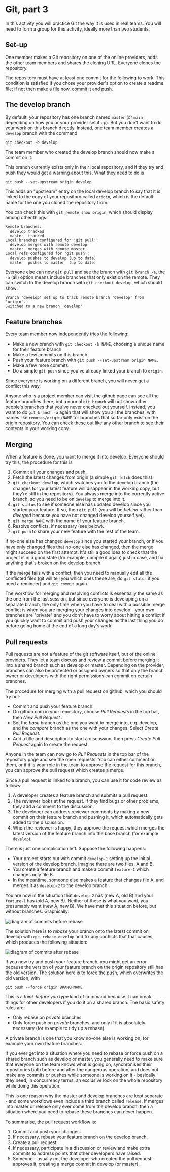 # Git, part 3

In this activity you will practice Git the way it is used in real teams. You will need to form a group for this activity, ideally more than two students.

## Set-up

One member makes a Git repository on one of the online providers, adds the other team members and shares the cloning URL. Everyone clones the repository.

The repository must have at least one commit for the following to work. This condition is satisfied if you chose your provider's option to create a readme file; if not then make a file now, commit it and push.

## The develop branch

By default, your repository has one branch named `master` (or `main` depending on how you or your provider set it up). But you don't want to do your work on this branch directly. Instead, one team member creates a `develop` branch with the command

    git checkout -b develop

The team member who created the develop branch should now make a commit on it.

This branch currently exists only in their local repository, and if they try and push they would get a warning about this.
What they need to do is

    git push --set-upstream origin develop

This adds an "upstream" entry on the local develop branch to say that it is linked to the copy of your repository called `origin`, which is the default name for the one you cloned the repository from.

You can check this with `git remote show origin`, which should display among other things:

    Remote branches:
      develop tracked
      master  tracked
    Local branches configured for 'git pull':
      develop merges with remote develop
      master  merges with remote master
    Local refs configured for 'git push':
      develop pushes to develop (up to date)
      master  pushes to master  (up to date)

Everyone else can now `git pull` and see the branch with `git branch -a`, the `-a` (all) option means include branches that only exist on the remote. They can switch to the develop branch with `git checkout develop`, which should show:

    Branch 'develop' set up to track remote branch 'develop' from 'origin'.
    Switched to a new branch 'develop'

## Feature branches

Every team member now independently tries the following:

  - Make a new branch with `git checkout -b NAME`, choosing a unique name for their feature branch.
  - Make a few commits on this branch.
  - Push your feature branch with `git push --set-upstream origin NAME`.
  - Make a few more commits.
  - Do a simple `git push` since you've already linked your branch to `origin`.

Since everyone is working on a different branch, you will never get a conflict this way.

Anyone who is a project member can visit the github page can see all the feature branches there, but a normal `git branch` will not show other people's branches that you've never checked out yourself. Instead, you want to do `git branch -a`  again that will show you all the branches, with names like `remotes/origin/NAME` for branches that so far only exist on the origin repository. You can check these out like any other branch to see their contents in your working copy.

## Merging

When a feature is done, you want to merge it into develop. Everyone should try this, the procedure for this is

  1. Commit all your changes and push.
  2. Fetch the latest changes from origin (a simple `git fetch` does this).
  3. `git checkout develop`, which switches you to the develop branch (the changes for your latest feature will disappear in the working copy, but they're still in the repository). You always merge into the currently active branch, so you need to be on `develop` to merge into it.
  4. `git status` to see if someone else has updated develop since you started your feature. If so, then `git pull` (you will be _behind_ rather than _diverged_ because you have not changed develop yourself yet).
  5. `git merge NAME` with the name of your feature branch.
  6. Resolve conflicts, if necessary (see below).
  7. `git push` to share your new feature with the rest of the team.

If no-one else has changed `develop` since you started your branch, or if you have only changed files that no-one else has changed, then the merge might succeed on the first attempt. It's still a good idea to check that the project is in a good state (for example, compile it again) just in case, and fix anything that's broken on the develop branch.

If the merge fails with a conflict, then you need to manually edit all the conflicted files (git will tell you which ones these are, do `git status` if you need a reminder) and `git commit` again.

The workflow for merging and resolving conflicts is essentially the same as the one from the last session, but since everyone is developing on a separate branch, the only time when you have to deal with a possible merge conflict is when you are merging your changes into develop - your own branches are "private" and you don't have to worry about hitting a conflict if you quickly want to commit and push your changes as the last thing you do before going home at the end of a long day's work.

## Pull requests

Pull requests are not a feature of the git software itself, but of the online providers. They let a team discuss and review a commit before merging it into a shared branch such as develop or master. Depending on the provider, branches can also be protected or assigned owners so that only the branch owner or developers with the right permissions can commit on certain branches.

The procedure for merging with a pull request on github, which you should try out:

  - Commit and push your feature branch.
  - On github.com in your repository, choose _Pull Requests_ in the top bar, then _New Pull Request_ .
  - Set the _base_ branch as the one you want to merge into, e.g. develop, and the _compare_ branch as the one with your changes. Select _Create Pull Request_.
  - Add a title and description to start a discussion, then press _Create Pull Request_ again to create the request.

Anyone in the team can now go to _Pull Requests_ in the top bar of the repository page and see the open requests. You can either comment on them, or if it is your role in the team to approve the request for this branch, you can approve the pull request which creates a merge.

Since a pull request is linked to a branch, you can use it for code review as follows:

  1. A developer creates a feature branch and submits a pull request.
  2. The reviewer looks at the request. If they find bugs or other problems, they add a comment to the discussion.
  3. The developer can address reviewer comments by making a new commit on their feature branch and pushing it, which automatically gets added to the discussion.
  4. When the reviewer is happy, they approve the request which merges the latest version of the feature branch into the base branch (for example `develop`).

There is just one complication left. Suppose the following happens:

  - Your project starts out with commit `develop-1` setting up the initial version of the develop branch. Imagine there are two files, A and B.
  - You create a feature branch and make a commit `feature-1` which changes only file B.
  - In the meantime, someone else makes a feature that changes file A, and merges it as `develop-2` to the develop branch.

You are now in the situation that `develop-2` has (new A, old B) and your `feature-1` has (old A, new B). Neither of these is what you want, you presumably want (new A, new B). We have met this situation before, but without branches. Graphically:

![diagram of commits before rebase](../resources/pr-before-rebase.png)

The solution here is to _rebase_ your branch onto the latest commit on develop with `git rebase develop` and fix any conflicts that that causes, which produces the following situation:

![diagram of commits after rebase](../resources/pr-after-rebase.png)

If you now try and push your feature branch, you might get an error because the version of your feature branch on the origin repository still has the old version. The solution here is to force the push, which overwrites the old version, with

    git push --force origin BRANCHNAME

This is a _think before you type_ kind of command because it can break things for other developers if you do it on a shared branch. The basic safety rules are:

  - Only rebase on _private_ branches.
  - Only force push on _private_ branches, and only if it is absolutely necessary (for example to tidy up a rebase).

A private branch is one that you know no-one else is working on, for example your own feature branches.

If you ever get into a situation where you need to rebase or force push on a shared branch such as develop or master, you generally need to make sure that everyone on the team knows what is going on, synchronises their repositories both before and after the dangerous operation, and does not make any commits or pushes while someone is working on it - basically they need, in concurrency terms, an exclusive lock on the whole repository while doing this operation.

This is one reason why the master and develop branches are kept separate - and some workflows even include a third branch called `release`. If merges into master or release only ever come from the develop branch, then a situation where you need to rebase these branches can never happen.

To summarise, the pull request workflow is:

  1. Commit and push your changes.
  2. If necessary, rebase your feature branch on the develop branch.
  3. Create a pull request.
  4. If necessary, participate in a discussion or review and make extra commits to address points that other developers have raised.
  5. Someone - usually not the developer who created the pull request - approves it, creating a merge commit in develop (or master).

